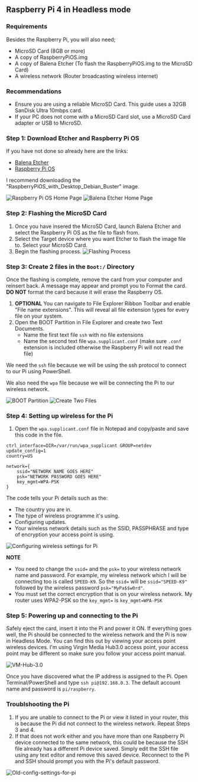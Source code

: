 ## Raspberry Pi 4 in Headless mode
### Requirements
Besides the Raspberry Pi, you will also need;
- MicroSD Card (8GB or more)
- A copy of RaspberryPiOS.img 
- A copy of Balena Etcher (To flash the RaspberryPiOS.img to the MicroSD Card)
- A wireless network (Router broadcasting wireless internet)

### Recommendations
- Ensure you are using a reliable MicroSD Card. This guide uses a 32GB SanDisk Ultra 10mbps card.
- If your PC does not come with a MicroSD Card slot, use a MicroSD Card adapter or USB to MicroSD.

### Step 1: Download Etcher and Raspberry Pi OS
If you have not done so already here are the links:
- [Balena Etcher](https://www.balena.io/etcher/)
- [Raspberry Pi OS](https://www.raspberrypi.org/downloads/raspberry-pi-os/)

I recommend downloading the "RaspberryPiOS_with_Desktop_Debian_Buster" image.

![Raspberry Pi OS Home Page](images/Step1/RaspberryPiOS_with_Desktop_Debian_Buster.JPG)
![Balena Etcher Home Page](images/Step1/BalenaEtcher1.JPG)

### Step 2: Flashing the MicroSD Card
1. Once you have insered the MicroSD Card, launch Balena Etcher and select the Raspberry Pi OS as the file to flash from.
2. Select the Target device where you want Etcher to flash the image file to. Select your MicroSD Card.
3. Begin the flashing process.
![Flashing Process](images/Step2/Flashing_Process.JPG)

### Step 3: Create 2 files in the `Boot:/` Directory 
Once the flashing is complete, remove the card from your computer and reinsert back. A message may appear and prompt you to Format the card. **DO NOT** format the card because it will erase the Raspberry OS.
1. **OPTIONAL** You can navigate to File Explorer Ribbon Toolbar and enable "File name extensions". This will reveal all file extension types for every file on your system.
2. Open the BOOT Partition in File Explorer and create two Text Documents. 
   - Name the first text file `ssh` with no file extensions
   - Name the second text file `wpa.supplicant.conf` (make sure `.conf` extension is included otherwise the Raspberry Pi will not read the file)

We need the `ssh` file because we will be using the ssh protocol to connect to our Pi using PowerShell. 

We also need the `wpa` file because we will be connecting the Pi to our wireless network.

![BOOT Partition](images/Step3/Boot-Partition.JPG)
![Create Two Files](images/Step3/Create_ssh_and_wpa.jpg)

### Step 4: Setting up wireless for the Pi 
1. Open the `wpa.supplicant.conf` file in Notepad and copy/paste and save this code in the file.
```
ctrl_interface=DIR=/var/run/wpa_supplicant GROUP=netdev
update_config=1
country=US

network={
	ssid="NETWORK NAME GOES HERE"
	psk="NETWORK PASSWORD GOES HERE"
	key_mgmt=WPA-PSK
}
```
The code tells your Pi details such as the:
- The country you are in.
- The type of  wireless programme it's using.
- Configuring updates.
- Your wireless network details such as the SSID, PASSPHRASE and type of encryption your access point is using.

![Configuring wireless settings for Pi](images/Step4/Copy-Paste_wireless_config1.JPG)

**NOTE** 
- You need to change the `ssid=` and the `psk=` to your wireless network name and password. For example, my wireless network which I will be connecting too is called `SPEED-K9`. So the `ssid=` will be `ssid="SPEED-K9"` followed by the wireless password `psk="MyPa$$w0rd"`.
- You must set the correct encryption that is on your wireless network. My router uses WPA2-PSK so the `key_mgmt=` is `key_mgmt=WPA-PSK`

### Step 5: Powering up and connecting to the Pi
Safely eject the card, insert it into the Pi and power it ON. 
If everything goes well, the Pi should be connected to the wireless network and the Pi is now in Headless Mode. You can find this out by viewing your access point wireless devices. I'm using Virgin Media Hub3.0 access point, your access point may be different so make sure you follow your access point manual.

![VM-Hub-3.0](images/Step5/Connected_Wireless_Devices.JPG)

Once you have discovered what the IP address is assigned to the Pi. Open Terminal/PowerShell and type `ssh pi@192.168.0.3`. The default account name and password is `pi/raspberry`.

### Troublshooting the Pi
1. If you are unable to connect to the Pi or view it listed in your router, this is because the Pi did not connect to the wireless network. Repeat Steps 3 and 4.
2. If that does not work either and you have more than one Raspberry Pi device connected to the same network, this could be because the SSH file already has a different Pi device saved. Simply edit the SSH file using any text editor and remove this saved device. Reconnect to the Pi and SSH should prompt you with the Pi's default password.

![Old-config-settings-for-pi]()




